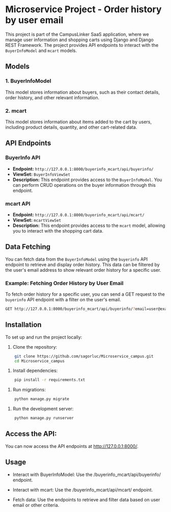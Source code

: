 # Microservice Project - Order history by user email
This project is part of the CampusLinker SaaS application, where we manage user information and shopping carts using Django and Django REST Framework. The project provides API endpoints to interact with the `BuyerInfoModel` and `mcart` models.

## Models

### 1. BuyerInfoModel
This model stores information about buyers, such as their contact details, order history, and other relevant information.

### 2. mcart
This model stores information about items added to the cart by users, including product details, quantity, and other cart-related data.

## API Endpoints

### BuyerInfo API

- **Endpoint:** `http://127.0.0.1:8000/buyerinfo_mcart/api/buyerinfo/`
- **ViewSet:** `BuyerInfoViewSet`
- **Description:** This endpoint provides access to the `BuyerInfoModel`. You can perform CRUD operations on the buyer information through this endpoint.

### mcart API

- **Endpoint:** `http://127.0.0.1:8000/buyerinfo_mcart/api/mcart/`
- **ViewSet:** `mcartViewSet`
- **Description:** This endpoint provides access to the `mcart` model, allowing you to interact with the shopping cart data.

## Data Fetching

You can fetch data from the `BuyerInfoModel` using the `buyerinfo` API endpoint to retrieve and display order history. This data can be filtered by the user's email address to show relevant order history for a specific user.

### Example: Fetching Order History by User Email

To fetch order history for a specific user, you can send a GET request to the `buyerinfo` API endpoint with a filter on the user's email.

```bash
GET http://127.0.0.1:8000/buyerinfo_mcart/api/buyerinfo/?email=user@example.com
```

## Installation
To set up and run the project locally:
1. Clone the repository:
```bash
    git clone https://github.com/sagorluc/Microservice_campus.git
    cd Microservice_campus 
```
1. Install dependencies:
```bash
    pip install -r requirements.txt
```
1. Run migrations:
```bash
    python manage.py migrate
```
1. Run the development server:
```bash
    python manage.py runserver
```

## Access the API:

You can now access the API endpoints at http://127.0.0.1:8000/.


## Usage
* Interact with BuyerInfoModel: Use the /buyerinfo_mcart/api/buyerinfo/ endpoint.

* Interact with mcart: Use the /buyerinfo_mcart/api/mcart/ endpoint.

* Fetch data: Use the endpoints to retrieve and filter data based on user email or other criteria.


